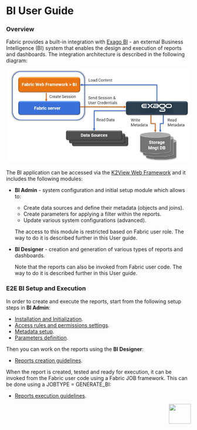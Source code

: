 # BI User Guide 

### Overview

Fabric provides a built-in integration with [Exago BI](https://support.exagoinc.com/hc/en-us) - an external Business Intelligence (BI) system that enables the design and execution of reports and dashboards. The integration architecture is described in the following diagram:

![arc](images/bi_integration_architecture.PNG)

The BI application can be accessed via the [K2View Web Framework](https://support.k2view.com/Academy_6.5/articles/30_web_framework/01_web_framework_overview.html) and it includes the following modules:

* **BI Admin** - system configuration and initial setup module which allows to: 

  - Create data sources and define their metadata (objects and joins).
  - Create parameters for applying a filter within the reports.
  - Update various system configurations (advanced).

  The access to this module is restricted based on Fabric user role. The way to do it is described further in this User guide.

* **BI Designer** - creation and generation of various types of reports and dashboards. 

  Note that the reports can also be invoked from Fabric user code. The way to do it is described further in this User guide.

### E2E BI Setup and Execution

In order to create and execute the reports, start from the following setup steps in **BI Admin**:

* [Installation and Initialization](01_Installation.md).
* [Access rules and permissions settings](02_Permissions_Setup.md).
* [Metadata setup](03_Metadata_Setup).
* [Parameters definition](04_parameters.md).

Then you can work on the reports using the **BI Designer**:

* [Reports creation guidelines](05_report_creation_guidelines.md).

When the report is created, tested and ready for execution, it can be invoked from the Fabric user code using a Fabric JOB framework. This can be done using a JOBTYPE = GENERATE_BI:

* [Reports execution guidelines](06_report_execution_guidelines.md). 



[<img align="right" width="60" height="54" src="/articles/images/Next.png">](01_Installation.md) 
